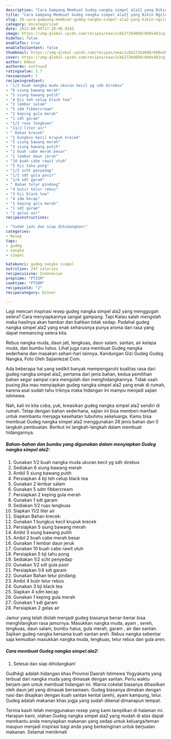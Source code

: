 ```yaml
---
description: "Cara Gampang Membuat Gudeg nangka simpel ala2{ yang Bikin Ngiler,  Menu Buat lebaran"
title: "Cara Gampang Membuat Gudeg nangka simpel ala2{ yang Bikin Ngiler,  Menu Buat lebaran"
slug: 28-cara-gampang-membuat-gudeg-nangka-simpel-ala2-yang-bikin-ngiler-menu-buat-lebaran
category: Uncategorized
date: 2022-08-09T17:28:06.834Z
image: https://img-global.cpcdn.com/recipes/eeac1cbb2726d880/680x482cq70/gudeg-nangka-simpel-ala2-foto-resep-utama.jpg
hideToc: false
enableToc: true
enableTocContent: false
thumbnail: https://img-global.cpcdn.com/recipes/eeac1cbb2726d880/680x482cq70/gudeg-nangka-simpel-ala2-foto-resep-utama.jpg
cover: https://img-global.cpcdn.com/recipes/eeac1cbb2726d880/680x482cq70/gudeg-nangka-simpel-ala2-foto-resep-utama.jpg
author: Admin
authorAv: notfound
ratingvalue: 3.7
reviewcount: 7
recipeingredient:
- "1/2 buah nangka muda ukuran kecil yg sdh direbus"
- "6 siung bawang merah"
- "5 siung bawang putih"
- "4 bji teh celup black tea"
- "2 lembar salam"
- "5 sdm fibbercream"
- "2 keping gula merah"
- "1 sdt garam"
- "1/2 ruas lengkuas"
- "11/2 liter air"
- " Bahan krecek"
- "1 bungkus kecil krupuk krecek"
- "5 siung bawang merah"
- "3 siung bawang putih"
- "2 buah cabe merah besar"
- "1 lembar daun jeruk"
- "10 buah cabe rawit utuh"
- "5 bji tahu pong"
- "1/2 scht penyedap"
- "1/2 sdt gula pasir"
- "1/4 sdt garam"
- " Bahan telur pindang"
- "4 butir telur rebus"
- "3 bji black tea"
- "4 sdm kecap"
- "1 keping gula merah"
- "1 sdt garam"
- "2 gelas air"
recipeinstructions:

- "Sudah jadi dan siap dihidangkan!"
categories:
- Resep
tags:
- gudeg
- nangka
- simpel

katakunci: gudeg nangka simpel 
nutrition: 247 calories
recipecuisine: Indonesian
preptime: "PT25M"
cooktime: "PT50M"
recipeyield: "2"
recipecategory: Dinner

---
```



Lagi mencari inspirasi resep gudeg nangka simpel ala2 yang menggugah selera? Cara menyiapkannya sangat gampang. Tapi Kalau salah mengolah maka hasilnya akan hambar dan bahkan tidak sedap. Padahal gudeg nangka simpel ala2 yang enak seharusnya punya aroma dan rasa yang dapat memancing selera kita.


Rebus nangka muda, daun jati, lengkuas, daun salam. santan, air kelapa muda, dan bumbu halus. Lihat juga cara membuat Gudeg nangka sederhana dan masakan sehari-hari lainnya. Kandungan Gizi Gudeg Gudeg Nangka, Foto Oleh Sajianlezat Com.

Ada beberapa hal yang sedikit banyak mempengaruhi kualitas rasa dari gudeg nangka simpel ala2, pertama dari jenis bahan, kedua pemilihan bahan segar sampai cara mengolah dan menghidangkannya. Tidak usah pusing jika mau menyiapkan gudeg nangka simpel ala2 yang enak di rumah, karena asal sudah tahu triknya maka hidangan ini mampu menjadi sajian istimewa.


Nah, kali ini kita coba, yuk, kreasikan gudeg nangka simpel ala2 sendiri di rumah. Tetap dengan bahan sederhana, sajian ini bisa memberi manfaat untuk membantu menjaga kesehatan tubuhmu sekeluarga. Kamu bisa membuat Gudeg nangka simpel ala2 menggunakan 28 jenis bahan dan 0 langkah pembuatan. Berikut ini langkah-langkah dalam membuat hidangannya.

<!--inarticleads1-->

##### Bahan-bahan dan bumbu yang digunakan dalam menyiapkan Gudeg nangka simpel ala2:

1. Gunakan 1/2 buah nangka muda ukuran kecil yg sdh direbus
1. Sediakan 6 siung bawang merah
1. Ambil 5 siung bawang putih
1. Persiapkan 4 bji teh celup black tea
1. Gunakan 2 lembar salam
1. Gunakan 5 sdm fibbercream
1. Persiapkan 2 keping gula merah
1. Gunakan 1 sdt garam
1. Sediakan 1/2 ruas lengkuas
1. Siapkan 11/2 liter air
1. Siapkan  Bahan krecek:
1. Gunakan 1 bungkus kecil krupuk krecek
1. Persiapkan 5 siung bawang merah
1. Ambil 3 siung bawang putih
1. Ambil 2 buah cabe merah besar
1. Gunakan 1 lembar daun jeruk
1. Gunakan 10 buah cabe rawit utuh
1. Persiapkan 5 bji tahu pong
1. Sediakan 1/2 scht penyedap
1. Gunakan 1/2 sdt gula pasir
1. Persiapkan 1/4 sdt garam
1. Gunakan  Bahan telur pindang:
1. Ambil 4 butir telur rebus
1. Gunakan 3 bji black tea
1. Siapkan 4 sdm kecap
1. Gunakan 1 keping gula merah
1. Gunakan 1 sdt garam
1. Persiapkan 2 gelas air


Jamur yang telah diolah menjadi gudeg biasanya benar-benar bisa menghilangkan rasa jamurnya. Masukkan nangka muda, ayam , sereh, lengkuas, daun salam, bumbu halus, gula merah, garam , air dan santan. Sajikan gudeg nangka bersama kuah santan areh. Rebus nangka sebentar saja kemudian masukkan nangka muda, lengkuas, telur rebus dan gula aren. 

<!--inarticleads2-->

##### Cara membuat Gudeg nangka simpel ala2:


1. Selesai dan siap dihidangkan!

Gudhěg) adalah hidangan khas Provinsi Daerah Istimewa Yogyakarta yang terbuat dari nangka muda yang dimasak dengan santan. Perlu waktu berjam-jam untuk membuat hidangan ini. Warna cokelat biasanya dihasilkan oleh daun jati yang dimasak bersamaan. Gudeg biasanya dimakan dengan nasi dan disajikan dengan kuah santan kental (areh), ayam kampung, telur. Gudeg adalah makanan khas jogja yang sudah dikenal dimanapun tempat. 

Terima kasih telah menggunakan resep yang kami tampilkan di halaman ini. Harapan kami, olahan Gudeg nangka simpel ala2 yang mudah di atas dapat membantu anda menyiapkan makanan yang sedap untuk keluarga/teman maupun menjadi inspirasi bagi anda yang berkeinginan untuk berjualan makanan. Selamat menikmati
